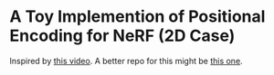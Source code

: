 # A Toy Implemention of Positional Encoding for NeRF (2D Case)
Inspired by [this video](https://www.youtube.com/watch?v=HfJpQCBTqZs&t=2285s). A better repo for this might be [this one](https://github.com/ankurhanda/nerf2D).
